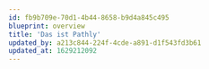 ```yaml
---
id: fb9b709e-70d1-4b44-8658-b9d4a845c495
blueprint: overview
title: 'Das ist Pathly'
updated_by: a213c844-224f-4cde-a891-d1f543fd3b61
updated_at: 1629212092
---
```


